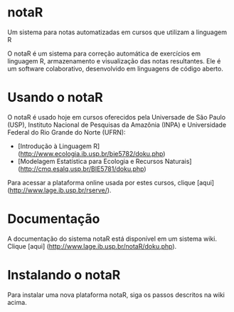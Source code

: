 # notaR
Um sistema para notas automatizadas em cursos que utilizam a linguagem R

O notaR é um sistema para correção automática de exercícios em linguagem R, armazenamento e 
visualização das notas resultantes. Ele é um software colaborativo, desenvolvido em linguagens de código aberto.

# Usando o notaR

O notaR é usado hoje em cursos oferecidos pela Universade de São Paulo (USP),
Instituto Nacional de Pesquisas da Amazônia (INPA) e Universidade Federal do Rio Grande do Norte (UFRN):
* [Introdução à Linguagem R] (http://www.ecologia.ib.usp.br/bie5782/doku.php)
* [Modelagem Estatística para Ecologia e Recursos Naturais] (http://cmq.esalq.usp.br/BIE5781/doku.php)

Para acessar a plataforma online usada por estes cursos, clique [aqui] (http://www.lage.ib.usp.br/rserve/).

# Documentação

A documentação do sistema notaR está disponível em um sistema wiki. Clique [aqui] (http://www.lage.ib.usp.br/notaR/doku.php).

# Instalando o notaR

Para instalar uma nova plataforma notaR, siga os passos descritos na wiki acima.
